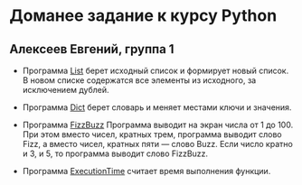 # Доманее задание к курсу Python
## Алексеев Евгений, группа 1

* Программа [List](https://github.com/Alexeeves/HomeWorkMediaSoft/blob/master/List.py) берет исходный список и формирует новый список. В новом списке содержатся все элементы из исходного, за исключением дублей.

* Программа [Dict](https://github.com/Alexeeves/HomeWorkMediaSoft/blob/master/Dict.py) берет словарь и меняет местами ключи и значения.

* Программа [FizzBuzz](https://github.com/Alexeeves/HomeWorkMediaSoft/blob/master/FizzBuzz.py) Программа выводит на экран числа от 1 до 100. При этом вместо чисел, кратных трем, программа выводит слово Fizz, а вместо чисел, кратных пяти — слово Buzz. Если число кратно и 3, и 5, то программа выводит слово FizzBuzz.

* Программа [ExecutionTime](https://github.com/Alexeeves/HomeWorkMediaSoft/blob/master/ExecutionTime.py) считает время выполнения функции.
